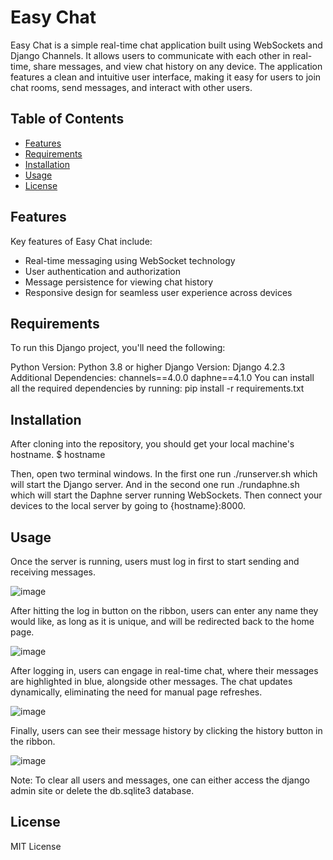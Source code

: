 # Easy Chat

Easy Chat is a simple real-time chat application built using WebSockets and Django Channels. 
It allows users to communicate with each other in real-time, share messages, and view chat history on any device.
The application features a clean and intuitive user interface, making it easy for users to join chat rooms, send messages, and interact with other users. 

## Table of Contents
- [Features](#features)
- [Requirements](#requirements)
- [Installation](#installation)
- [Usage](#usage)
- [License](#license)

## Features

Key features of Easy Chat include:
- Real-time messaging using WebSocket technology
- User authentication and authorization
- Message persistence for viewing chat history
- Responsive design for seamless user experience across devices

## Requirements

To run this Django project, you'll need the following:

Python Version: Python 3.8 or higher
Django Version: Django 4.2.3
Additional Dependencies:
channels==4.0.0
daphne==4.1.0
You can install all the required dependencies by running:
pip install -r requirements.txt

## Installation

After cloning into the repository, you should get your local machine's hostname.
$ hostname

Then, open two terminal windows.
In the first one run ./runserver.sh which will start the Django server.
And in the second one run ./rundaphne.sh which will start the Daphne server running WebSockets.
Then connect your devices to the local server by going to {hostname}:8000.

## Usage
Once the server is running, users must log in first to start sending and receiving messages.

![image](https://github.com/Nikolair1/EasyChat/assets/93243326/bf62f7ad-c516-493a-afd4-40198e1a2a72)

After hitting the log in button on the ribbon, users can enter any name they would like, as long as it is unique, and will be redirected back to the home page.

![image](https://github.com/Nikolair1/EasyChat/assets/93243326/9e98892f-2694-4b8d-9831-aea65f2be577)

After logging in, users can engage in real-time chat, where their messages are highlighted in blue, alongside other messages. The chat updates dynamically, eliminating the need for manual page refreshes.

![image](https://github.com/Nikolair1/EasyChat/assets/93243326/2aebb2d1-e94f-4ac8-bd4d-bcd321acb728)

Finally, users can see their message history by clicking the history button in the ribbon.

![image](https://github.com/Nikolair1/EasyChat/assets/93243326/13d26508-89e1-4308-be35-c78d443279d8)


Note: To clear all users and messages, one can either access the django admin site or delete the db.sqlite3 database.

## License

MIT License

